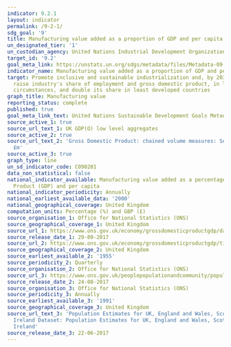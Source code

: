 ```yaml
---
indicator: 9.2.1
layout: indicator
permalink: /9-2-1/
sdg_goal: '9'
title: Manufacturing value added as a proportion of GDP and per capita
un_designated_tier: '1'
un_custodian_agency: United Nations Industrial Development Organization (UNIDO)
target_id: '9.2'
goal_meta_link: https://unstats.un.org/sdgs/metadata/files/Metadata-09-02-01.pdf
indicator_name: Manufacturing value added as a proportion of GDP and per capita
target: Promote inclusive and sustainable industrialization and, by 2030, significantly
  raise industry's share of employment and gross domestic product, in line with national
  circumstances, and double its share in least developed countries
graph_title: Manufacturing value
reporting_status: complete
published: true
goal_meta_link_text: United Nations Sustainable Development Goals Metadata (pdf 217kB)
source_active_1: true
source_url_text_1: UK GDP(O) low level aggregates
source_active_2: true
source_url_text_2: 'Gross Domestic Product: chained volume measures: Seasonally adjusted
  £m'
source_active_3: true
graph_type: line
un_sd_indicator_code: C090201
data_non_statistical: false
national_indicator_available: Manufacturing value added as a percentage of Gross Domestic
  Product (GDP) and per capita
national_indicator_periodicity: Annually
national_earliest_available_data: '2000'
national_geographical_coverage: United Kingdom
computation_units: Percentage (%) and GBP (£)
source_organisation_1: Office for National Statistics (ONS)
source_geographical_coverage_1: United Kingdom
source_url_1: https://www.ons.gov.uk/economy/grossdomesticproductgdp/datasets/ukgdpolowlevelaggregates
source_release_date_1: 29-09-2017
source_url_2: https://www.ons.gov.uk/economy/grossdomesticproductgdp/timeseries/abmi/pn2
source_geographical_coverage_2: United Kingdom
source_earliest_available_2: '1955'
source_periodicity_2: Quarterly
source_organisation_2: Office for National Statistics (ONS)
source_url_3: https://www.ons.gov.uk/peoplepopulationandcommunity/populationandmigration/populationestimates/datasets/populationestimatesforukenglandandwalesscotlandandnorthernireland
source_release_date_2: 24-08-2017
source_organisation_3: Office for National Statistics (ONS)
source_periodicity_3: Annually
source_earliest_available_3: '1991'
source_geographical_coverage_3: United Kingdom
source_url_text_3: 'Population Estimates for UK, England and Wales, Scotland and Northern
  Ireland Dataset: Population Estimates for UK, England and Wales, Scotland and Northern
  Ireland'
source_release_date_3: 22-06-2017
---
```

